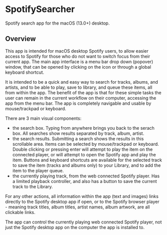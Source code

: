 # SpotifySearcher

Spotify search app for the macOS (13.0+) desktop.

## Overview

This app is intended for macOS desktop Spotify users, to allow easier access to Spotify for those who do not want to switch focus from their current app. The main app interface is a menu bar drop down (popover) window, that can be opened by clicking on the icon or through a global keyboard shortcut.

It is intended to be a quick and easy way to search for tracks, albums, and artists, and to be able to play, save to library, and queue these items, all from within the app. The benefit of the app is that for these simple tasks the user can remain in the current workflow on their computer, accessing the app from the menu bar. The app is completely navigable and usable by mouse/trackpad or keyboard.

There are 3 main visual components:
- the search box. Typing from anywhere brings you back to the serach box. All searches show results separated by track, album, artist.
- the search results. Submitting a search shows the results in this scrollable area. Items can be selected by mouse/trackpad or keyboard. Double clicking or pressing enter will attempt to play the item on the connected player, or will attempt to open the Spotify app and play the item. Buttons and keyboard shortcuts are available for the selected track to save the item (tracks and albums only) to your Library, and to add the item to the player queue.
- the currently playing track, from the web connected Spotify player. Has a limited playback controller, and also has a button to save the current track to the Library.

For any other actions, all information within the app (text and images) links directly to the Spotify desktop app if open, or to the Spotify browser player - meaning track titles, album titles, artist names, album artwork, are all clickable links. 

The app can control the currently playing web connected Spotify player, not just the Spotify desktop app on the computer the app is installed to.
